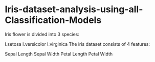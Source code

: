 # Iris-dataset-analysis-using-all-Classification-Models

Iris flower is divided into 3 species:

I.setosa
I.versicolor
I.virginica
The iris dataset consists of 4 features:

Sepal Length
Sepal Width
Petal Length
Petal Width
